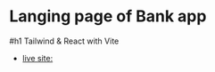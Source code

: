 # Langing page of Bank app

#h1 Tailwind & React with Vite

- [live site: ](https://landingpage-hoo-bank.netlify.app/)
